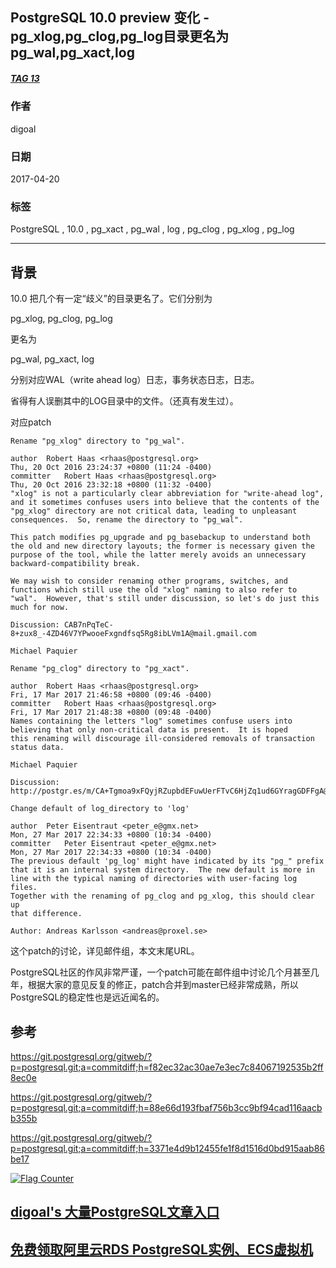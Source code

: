 ## PostgreSQL 10.0 preview 变化 - pg_xlog,pg_clog,pg_log目录更名为pg_wal,pg_xact,log  
##### [TAG 13](../class/13.md)          
                                    
### 作者                                       
digoal                               
                                
### 日期                                                                                                   
2017-04-20                              
                                   
### 标签                                
PostgreSQL , 10.0 , pg_xact , pg_wal , log , pg_clog , pg_xlog , pg_log    
                                                                                                      
----                                                                                                
                                                                                                         
## 背景    
10.0 把几个有一定“歧义”的目录更名了。它们分别为  
  
pg_xlog, pg_clog, pg_log  
  
更名为  
  
pg_wal, pg_xact, log  
  
分别对应WAL（write ahead log）日志，事务状态日志，日志。  
  
省得有人误删其中的LOG目录中的文件。（还真有发生过）。  
  
对应patch  
  
```  
Rename "pg_xlog" directory to "pg_wal".  
  
author	Robert Haas <rhaas@postgresql.org>	  
Thu, 20 Oct 2016 23:24:37 +0800 (11:24 -0400)  
committer	Robert Haas <rhaas@postgresql.org>	  
Thu, 20 Oct 2016 23:32:18 +0800 (11:32 -0400)  
"xlog" is not a particularly clear abbreviation for "write-ahead log",  
and it sometimes confuses users into believe that the contents of the  
"pg_xlog" directory are not critical data, leading to unpleasant  
consequences.  So, rename the directory to "pg_wal".  
  
This patch modifies pg_upgrade and pg_basebackup to understand both  
the old and new directory layouts; the former is necessary given the  
purpose of the tool, while the latter merely avoids an unnecessary  
backward-compatibility break.  
  
We may wish to consider renaming other programs, switches, and  
functions which still use the old "xlog" naming to also refer to  
"wal".  However, that's still under discussion, so let's do just this  
much for now.  
  
Discussion: CAB7nPqTeC-8+zux8_-4ZD46V7YPwooeFxgndfsq5Rg8ibLVm1A@mail.gmail.com  
  
Michael Paquier  
```  
  
```  
Rename "pg_clog" directory to "pg_xact".  
  
author	Robert Haas <rhaas@postgresql.org>	  
Fri, 17 Mar 2017 21:46:58 +0800 (09:46 -0400)  
committer	Robert Haas <rhaas@postgresql.org>	  
Fri, 17 Mar 2017 21:48:38 +0800 (09:48 -0400)  
Names containing the letters "log" sometimes confuse users into  
believing that only non-critical data is present.  It is hoped  
this renaming will discourage ill-considered removals of transaction  
status data.  
  
Michael Paquier  
  
Discussion: http://postgr.es/m/CA+Tgmoa9xFQyjRZupbdEFuwUerFTvC6HjZq1ud6GYragGDFFgA@mail.gmail.com  
```  
  
```  
Change default of log_directory to 'log'  
  
author	Peter Eisentraut <peter_e@gmx.net>	  
Mon, 27 Mar 2017 22:34:33 +0800 (10:34 -0400)  
committer	Peter Eisentraut <peter_e@gmx.net>	  
Mon, 27 Mar 2017 22:34:33 +0800 (10:34 -0400)  
The previous default 'pg_log' might have indicated by its "pg_" prefix  
that it is an internal system directory.  The new default is more in  
line with the typical naming of directories with user-facing log files.  
Together with the renaming of pg_clog and pg_xlog, this should clear up  
that difference.  
  
Author: Andreas Karlsson <andreas@proxel.se>  
```  
        
这个patch的讨论，详见邮件组，本文末尾URL。                  
                   
PostgreSQL社区的作风非常严谨，一个patch可能在邮件组中讨论几个月甚至几年，根据大家的意见反复的修正，patch合并到master已经非常成熟，所以PostgreSQL的稳定性也是远近闻名的。                           
                   
## 参考                            
https://git.postgresql.org/gitweb/?p=postgresql.git;a=commitdiff;h=f82ec32ac30ae7e3ec7c84067192535b2ff8ec0e  
  
https://git.postgresql.org/gitweb/?p=postgresql.git;a=commitdiff;h=88e66d193fbaf756b3cc9bf94cad116aacbb355b  
  
https://git.postgresql.org/gitweb/?p=postgresql.git;a=commitdiff;h=3371e4d9b12455fe1f8d1516d0bd915aab86be17  
  
<a rel="nofollow" href="http://info.flagcounter.com/h9V1"  ><img src="http://s03.flagcounter.com/count/h9V1/bg_FFFFFF/txt_000000/border_CCCCCC/columns_2/maxflags_12/viewers_0/labels_0/pageviews_0/flags_0/"  alt="Flag Counter"  border="0"  ></a>  
  
  
  
  
  
  
## [digoal's 大量PostgreSQL文章入口](https://github.com/digoal/blog/blob/master/README.md "22709685feb7cab07d30f30387f0a9ae")
  
  
## [免费领取阿里云RDS PostgreSQL实例、ECS虚拟机](https://free.aliyun.com/ "57258f76c37864c6e6d23383d05714ea")
  
